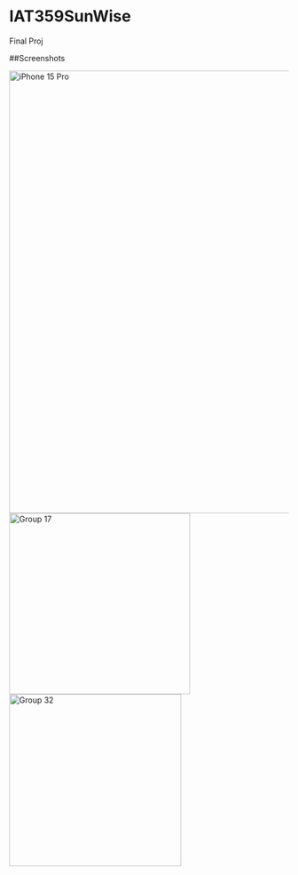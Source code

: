# IAT359SunWise
 Final Proj

##Screenshots

<img width="797" alt="iPhone 15 Pro" src="https://github.com/user-attachments/assets/3f9ca0b4-f333-43a5-8d9d-b82af20e43f5" />
<img width="326" alt="Group 17" src="https://github.com/user-attachments/assets/26a0a2a3-9d2a-4f7a-8016-0bdd647e606b" />  <img width="310" alt="Group 32" src="https://github.com/user-attachments/assets/0b8ee686-436e-431b-a2f0-a713854789d5" />

